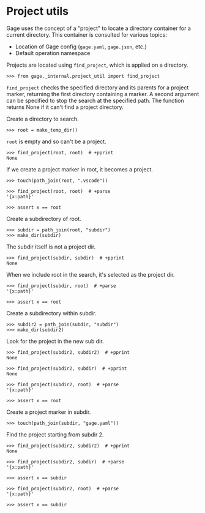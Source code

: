 # Project utils

Gage uses the concept of a "project" to locate a directory container for
a current directory. This container is consulted for various topics:

- Location of Gage config (`gage.yaml`, `gage.json`, etc.)
- Default operation namespace

Projects are located using `find_project`, which is applied on a
directory.

    >>> from gage._internal.project_util import find_project

`find_project` checks the specified directory and its parents for a
project marker, returning the first directory containing a marker. A
second argument can be specified to stop the search at the specified
path. The function returns None if it can't find a project directory.

Create a directory to search.

    >>> root = make_temp_dir()

`root` is empty and so can't be a project.

    >>> find_project(root, root)  # +pprint
    None

If we create a project marker in root, it becomes a project.

    >>> touch(path_join(root, ".vscode"))

    >>> find_project(root, root)  # +parse
    '{x:path}'

    >>> assert x == root

Create a subdirectory of root.

    >>> subdir = path_join(root, "subdir")
    >>> make_dir(subdir)

The subdir itself is not a project dir.

    >>> find_project(subdir, subdir)  # +pprint
    None

When we include root in the search, it's selected as the project dir.

    >>> find_project(subdir, root)  # +parse
    '{x:path}'

    >>> assert x == root

Create a subdirectory within subdir.

    >>> subdir2 = path_join(subdir, "subdir")
    >>> make_dir(subdir2)

Look for the project in the new sub dir.

    >>> find_project(subdir2, subdir2)  # +pprint
    None

    >>> find_project(subdir2, subdir)  # +pprint
    None

    >>> find_project(subdir2, root)  # +parse
    '{x:path}'

    >>> assert x == root

Create a project marker in subdir.

    >>> touch(path_join(subdir, "gage.yaml"))

Find the project starting from subdir 2.

    >>> find_project(subdir2, subdir2)  # +pprint
    None

    >>> find_project(subdir2, subdir)  # +parse
    '{x:path}'

    >>> assert x == subdir

    >>> find_project(subdir2, root)  # +parse
    '{x:path}'

    >>> assert x == subdir
